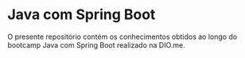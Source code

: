 # Java com Spring Boot

O presente repositório contém os conhecimentos obtidos ao longo do bootcamp Java com Spring Boot realizado na DIO.me.
